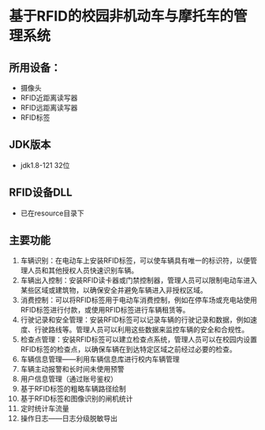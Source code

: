 # 基于RFID的校园非机动车与摩托车的管理系统

## 所用设备：
+ 摄像头
+ RFID近距离读写器
+ RFID远距离读写器
+ RFID标签

## JDK版本
+ jdk1.8-121   32位

## RFID设备DLL
+ 已在resource目录下

## 主要功能
1. 车辆识别：在电动车上安装RFID标签，可以使车辆具有唯一的标识符，以便管理人员和其他授权人员快速识别车辆。
2. 车辆出入控制：安装RFID读卡器或门禁控制器，管理人员可以限制电动车进入某些区域或建筑物，以确保安全并避免车辆进入非授权区域。
3. 消费控制：可以将RFID标签用于电动车消费控制，例如在停车场或充电站使用RFID标签进行付款，或使用RFID标签进行车辆租赁等。
4. 行驶记录和安全管理：安装RFID标签可以记录车辆的行驶记录和数据，例如速度、行驶路线等。管理人员可以利用这些数据来监控车辆的安全和合规性。
5. 检查点管理：安装RFID标签可以建立检查点系统，管理人员可以在校园内设置RFID标签的检查点，以确保车辆在到达特定区域之前经过必要的检查。
6. 车辆信息管理——利用车辆信息库进行校内车辆管理
7. 车辆主动报警和长时间未使用预警
8. 用户信息管理（通过账号鉴权）
9. 基于RFID标签的粗略车辆路径绘制
10. 基于RFID标签和图像识别的闸机统计
11. 定时统计车流量
12. 操作日志——日志分级脱敏导出